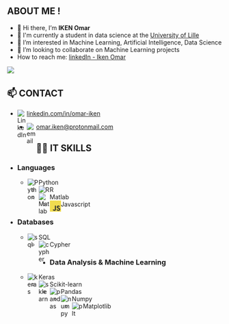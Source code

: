 ## __ABOUT ME__ !
- 👋 Hi there, I’m __IKEN Omar__
- 🏫 I'm currently a student in data science at the [University of Lille](https://www.univ-lille.fr/)
- 👀 I’m interested in Machine Learning, Artificial Intelligence, Data Science
- 💞️ I’m looking to collaborate on Machine Learning projects
-  How to reach me: [linkedIn - Iken Omar](http://www.linkedin.com/in/omar-iken-144319183)

<img src="https://github-readme-stats.vercel.app/api?username=oiken98&&show_icons=true&title_color=ffffff&icon_color=FFB300&text_color=daf7dc&bg_color=9CCC65">

## 📫 __CONTACT__

- [<img align="left" alt="LinkedIn" width="22px" src="https://cdn.jsdelivr.net/npm/simple-icons@v3/icons/linkedin.svg" />](http://www.linkedin.com/in/omar-iken-144319183) [linkedin.com/in/omar-iken](http://www.linkedin.com/in/omar-iken-144319183)

- [<img align="left" alt="email" width="22px" src="https://icon-library.com/images/icon-email-png/icon-email-png-0.jpg" />](mailto:omar.iken@protonmail.com)[omar.iken@protonmail.com](mailto:omar.iken@protonmail.com)

## 👩‍💻 __IT SKILLS__
  - ### Languages 
    - Python <img align="left" alt="Python" width="26px" src="https://logos-download.com/wp-content/uploads/2016/10/Python_logo_icon.png" />
    - R <img align="left" alt="R" width="26px" src="https://www.rstudio.com/wp-content/uploads/2014/06/RStudio-Ball.png" />
    - Matlab <img align="left" alt="Matlab" width="26px" src="https://upload.wikimedia.org/wikipedia/commons/2/21/Matlab_Logo.png" />
    - Javascript <img align="left" alt="JS" width="26px" src="https://raw.githubusercontent.com/voodootikigod/logo.js/master/js.png" />
  - ### Databases 
    - SQL <img align="left" alt="sql" width="26px" src="http://www.faceofit.com/wp-content/uploads/2016/04/logoAzureSql.png" />
    - Cypher <img align="left" alt="cypher" width="26px" src="https://s3.amazonaws.com/dev.assets.neo4j.com/wp-content/uploads/neo4j_logo_globe1.png" />
  - ### Data Analysis & Machine Learning 
    - Keras <img align="left" alt="keras" width="26px" src="http://adventuresinmachinelearning.com/wp-content/uploads/2017/05/keras-logo-small-wb-1.png" />
    - Scikit-learn <img align="left" alt="sklearn" width="26px" src="https://s3.amazonaws.com/dev.assets.neo4j.com/wp-content/uploads/neo4j_logo_globe1.png" />
    - Pandas <img align="left" alt="pandas" width="26px" src="https://s3.amazonaws.com/dev.assets.neo4j.com/wp-content/uploads/neo4j_logo_globe1.png" />
    - Numpy <img align="left" alt="numpy" width="26px" src="https://s3.amazonaws.com/dev.assets.neo4j.com/wp-content/uploads/neo4j_logo_globe1.png" />
    - Matplotlib <img align="left" alt="plt" width="26px" src="https://s3.amazonaws.com/dev.assets.neo4j.com/wp-content/uploads/neo4j_logo_globe1.png" />
